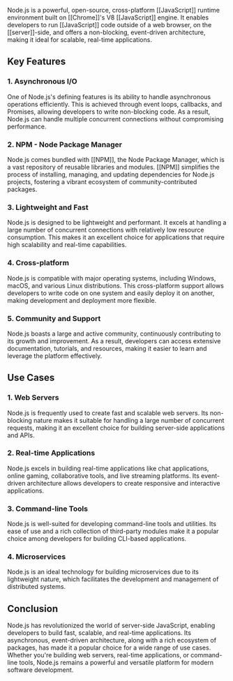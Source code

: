 Node.js is a powerful, open-source, cross-platform [[JavaScript]] runtime environment built on [[Chrome]]'s V8 [[JavaScript]] engine. It enables developers to run [[JavaScript]] code outside of a web browser, on the [[server]]-side, and offers a non-blocking, event-driven architecture, making it ideal for scalable, real-time applications.

## Key Features

### 1. Asynchronous I/O

One of Node.js's defining features is its ability to handle asynchronous operations efficiently. This is achieved through event loops, callbacks, and Promises, allowing developers to write non-blocking code. As a result, Node.js can handle multiple concurrent connections without compromising performance.

### 2. NPM - Node Package Manager

Node.js comes bundled with [[NPM]], the Node Package Manager, which is a vast repository of reusable libraries and modules. [[NPM]] simplifies the process of installing, managing, and updating dependencies for Node.js projects, fostering a vibrant ecosystem of community-contributed packages.

### 3. Lightweight and Fast

Node.js is designed to be lightweight and performant. It excels at handling a large number of concurrent connections with relatively low resource consumption. This makes it an excellent choice for applications that require high scalability and real-time capabilities.

### 4. Cross-platform

Node.js is compatible with major operating systems, including Windows, macOS, and various Linux distributions. This cross-platform support allows developers to write code on one system and easily deploy it on another, making development and deployment more flexible.

### 5. Community and Support

Node.js boasts a large and active community, continuously contributing to its growth and improvement. As a result, developers can access extensive documentation, tutorials, and resources, making it easier to learn and leverage the platform effectively.

## Use Cases

### 1. Web Servers

Node.js is frequently used to create fast and scalable web servers. Its non-blocking nature makes it suitable for handling a large number of concurrent requests, making it an excellent choice for building server-side applications and APIs.

### 2. Real-time Applications

Node.js excels in building real-time applications like chat applications, online gaming, collaborative tools, and live streaming platforms. Its event-driven architecture allows developers to create responsive and interactive applications.

### 3. Command-line Tools

Node.js is well-suited for developing command-line tools and utilities. Its ease of use and a rich collection of third-party modules make it a popular choice among developers for building CLI-based applications.

### 4. Microservices

Node.js is an ideal technology for building microservices due to its lightweight nature, which facilitates the development and management of distributed systems.

## Conclusion

Node.js has revolutionized the world of server-side JavaScript, enabling developers to build fast, scalable, and real-time applications. Its asynchronous, event-driven architecture, along with a rich ecosystem of packages, has made it a popular choice for a wide range of use cases. Whether you're building web servers, real-time applications, or command-line tools, Node.js remains a powerful and versatile platform for modern software development.